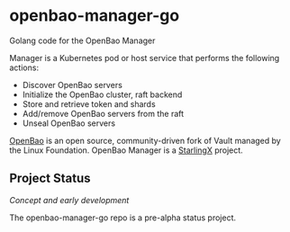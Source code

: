 # openbao-manager-go
Golang code for the OpenBao Manager

Manager is a Kubernetes pod or host service that performs the following actions:
* Discover OpenBao servers
* Initialize the OpenBao cluster, raft backend
* Store and retrieve token and shards
* Add/remove OpenBao servers from the raft
* Unseal OpenBao servers

[OpenBao](https://openbao.org/) is an open source, community-driven fork of Vault managed by the Linux Foundation.  OpenBao Manager is a [StarlingX](https://www.starlingx.io/) project.

## Project Status
_Concept and early development_

The openbao-manager-go repo is a pre-alpha status project.  
